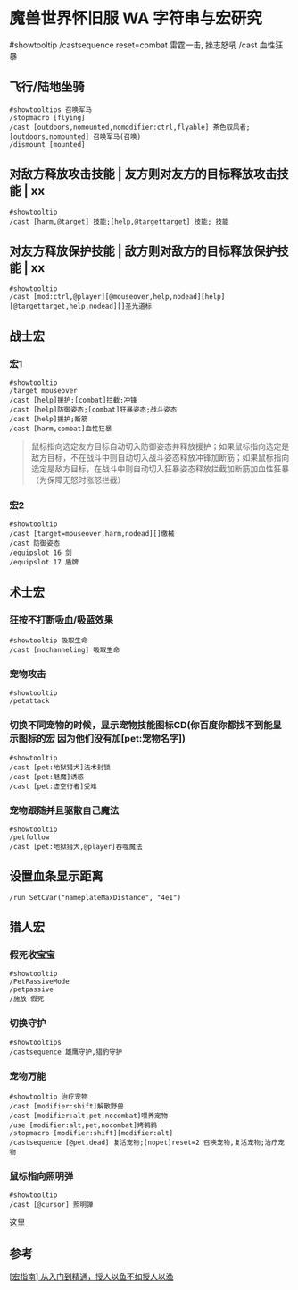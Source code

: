 # 魔兽世界怀旧服 WA 字符串与宏研究

#showtooltip
/castsequence reset=combat 雷霆一击, 挫志怒吼
/cast 血性狂暴

## 飞行/陆地坐骑

```
#showtooltips 召唤军马
/stopmacro [flying]
/cast [outdoors,nomounted,nomodifier:ctrl,flyable] 茶色驭风者; [outdoors,nomounted] 召唤军马(召唤)
/dismount [mounted]
```

## 对敌方释放攻击技能 | 友方则对友方的目标释放攻击技能 | xx

```
#showtooltip
/cast [harm,@target] 技能;[help,@targettarget] 技能; 技能
```

## 对友方释放保护技能 | 敌方则对敌方的目标释放保护技能 | xx

```
#showtooltip
/cast [mod:ctrl,@player][@mouseover,help,nodead][help][@targettarget,help,nodead][]圣光道标
```

## 战士宏

### 宏1

```
#showtooltip
/target mouseover
/cast [help]援护;[combat]拦截;冲锋
/cast [help]防御姿态;[combat]狂暴姿态;战斗姿态
/cast [help]援护;断筋
/cast [harm,combat]血性狂暴
```

> 鼠标指向选定友方目标自动切入防御姿态并释放援护；如果鼠标指向选定是敌方目标，不在战斗中则自动切入战斗姿态释放冲锋加断筋；如果鼠标指向选定是敌方目标，在战斗中则自动切入狂暴姿态释放拦截加断筋加血性狂暴（为保障无怒时涨怒拦截）

### 宏2

```
#showtooltip
/cast [target=mouseover,harm,nodead][]缴械
/cast 防御姿态
/equipslot 16 剑
/equipslot 17 盾牌
```

## 术士宏
### 狂按不打断吸血/吸蓝效果

```
#showtooltip 吸取生命
/cast [nochanneling] 吸取生命
```
### 宠物攻击

```
#showtooltip
/petattack
```
### 切换不同宠物的时候，显示宠物技能图标CD(你百度你都找不到能显示图标的宏 因为他们没有加[pet:宠物名字])

```
#showtooltip
/cast [pet:地狱猎犬]法术封锁
/cast [pet:魅魔]诱惑
/cast [pet:虚空行者]受难
```
### 宠物跟随并且驱散自己魔法

```
#showtooltip
/petfollow
/cast [pet:地狱猎犬,@player]吞噬魔法
```

## 设置血条显示距离

```
/run SetCVar("nameplateMaxDistance", "4e1")
```


## 猎人宏

### 假死收宝宝

```
#showtooltip
/PetPassiveMode
/petpassive
/施放 假死
```

### 切换守护

```
#showtooltips
/castsequence 雄鹰守护,猎豹守护

```

### 宠物万能

```
#showtooltip 治疗宠物
/cast [modifier:shift]解散野兽
/cast [modifier:alt,pet,nocombat]喂养宠物
/use [modifier:alt,pet,nocombat]烤鹌鹑
/stopmacro [modifier:shift][modifier:alt]
/castsequence [@pet,dead] 复活宠物;[nopet]reset=2 召唤宠物,复活宠物;治疗宠物
```

### 鼠标指向照明弹

```
#showtooltip
/cast [@cursor] 照明弹
```
[这里](https://bbs.nga.cn/read.php?tid=18370262&rand=500)
## 参考

[[宏指南] 从入门到精通，授人以鱼不如授人以渔](https://nga.178.com/read.php?tid=17098451)